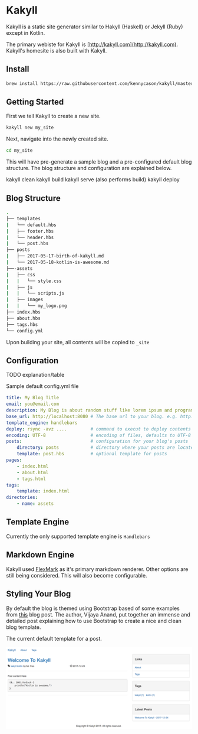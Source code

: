 # Kakyll

Kakyll is a static site generator similar to Hakyll (Haskell) or Jekyll (Ruby) except in Kotlin.

The primary webiste for Kakyll is [http://kakyll.com](http://kakyll.com). Kakyll's homesite is also built with Kakyll.

## Install

```bash
brew install https://raw.githubusercontent.com/kennycason/kakyll/master/script/brew/kakyll.rb
```

## Getting Started

First we tell Kakyll to create a new site.
```bash
kakyll new my_site
```

Next, navigate into the newly created site.
```bash
cd my_site
```
This will have pre-generate a sample blog and a pre-configured default blog structure. The blog structure and configuration are explained below.


kakyll clean
kakyll build
kakyll serve (also performs build)
kakyll deploy


## Blog Structure

```bash
.
├── templates
|   └── default.hbs
|   ├── footer.hbs
|   └── header.hbs
|   └── post.hbs
├── posts
|   ├── 2017-05-17-birth-of-kakyll.md
|   └── 2017-05-18-kotlin-is-awesome.md
├──-assets
|   ├── css
|   |   └── style.css
|   ├── js
|   |   └── scripts.js
|   ├── images
|   |   └── my_logo.png
├── index.hbs
├── about.hbs
├── tags.hbs
└── config.yml
```

Upon building your site, all contents will be copied to `_site`

## Configuration

TODO explanation/table


Sample default config.yml file
```yaml
title: My Blog Title
email: you@email.com
description: My Blog is about random stuff like lorem ipsum and programming. I hope you enjoy.
base_url: http://localhost:8080 # The base url to your blog. e.g. http://hakyll.com
template_engine: handlebars
deploy: rsync -avz ....         # command to execut to deploy contents in _site/*
encoding: UTF-8                 # encoding of files, defaults to UTF-8
posts:                          # configuration for your blog's posts
    directory: posts            # directory where your posts are located
    template: post.hbs          # optional template for posts
pages:
    - index.html
    - about.html
    - tags.html
tags:
    template: index.html
directories:
    - name: assets
```

## Template Engine

Currently the only supported template engine is `Handlebars`

## Markdown Engine

Kakyll used [FlexMark](https://github.com/vsch/flexmark-java) as it's primary markdown renderer.
Other options are still being considered.
This will also become configurable.


## Styling Your Blog

By default the blog is themed using Bootstrap based of some examples from [this](http://prideparrot.com/blog/archive/2014/4/blog_template_using_twitter_bootstrap3_part1#creating-a-blog-template) blog post.
The author, Vijaya Anand, put together an immense and detailed post explaining how to use Bootstrap to create a nice and clean blog template.

The current default template for a post.

<img src="https://github.com/kennycason/kakyll/blob/master/screenshots/post_sample.png?raw=true"/>
